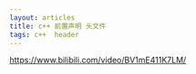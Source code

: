 ```yaml
---
layout: articles
title: c++ 前置声明 头文件
tags: c++  header
---
```



https://www.bilibili.com/video/BV1mE411K7LM/